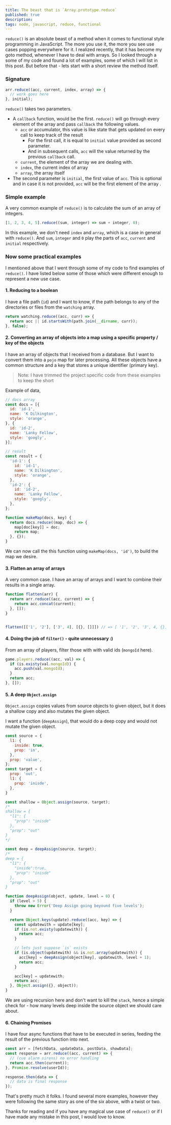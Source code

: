 ```yaml
---
title: The beast that is `Array.prototype.reduce`
published: true
description: 
tags: node, javascript, reduce, functional
---
```


`reduce()` is an absolute beast of a method when it comes to functional style programming in JavaScript. The more you use it, the more you see use cases popping everywhere for it. I realized recently, that it has become my goto method, whenever I have to deal with arrays. So I looked through a some of my code and found a lot of examples, some of which I will list in this post. But before that - lets start with a short review the method itself.


### Signature

```js
arr.reduce((acc, current, index, array) => {
  // work goes here
}, initial);
```

`reduce()` takes two parameters.
- A `callback` function, would be the first. `reduce()` will go through every element of the array and pass `callback` the following values.
  - `acc` or accumulator, this value is like state that gets updated on every call to keep track of the result
    - For the first call, it is equal to `initial` value provided as second parameter.
    - And in subsequent calls, `acc` will the value returned by the previous `callback` call.
  - `current`, the element of the array we are dealing with.
  - `index`, the current index of array
  - `array`, the array itself
- The second parameter is `initial`, the first value of `acc`. This is optional and in case it is not provided, `acc` will be the first element of the array .


### Simple example

A very common example of `reduce()` is to calculate the sum of an array of integers.

```js
[1, 2, 3, 4, 5].reduce((sum, integer) => sum + integer, 0);
```

In this example, we don't need `index` and `array`, which is a case in general with `reduce()`. And `sum`, `integer` and `0` play the parts of `acc`, `current` and `initial` respectively.


### Now some practical examples

I mentioned above that I went through some of my code to find examples of `reduce()`. I have listed below some of those which were different enough to represent a new use case.

#### 1. Reducing to a boolean

I have a file path (`id`) and I want to know, if the path belongs to any of the directories or files from the `watching` array.

```js
return watching.reduce((acc, curr) => {
  return acc || id.startsWith(path.join(__dirname, curr));
}, false);
```


#### 2. Converting an array of objects into a map using a specific property / key of the objects

I have an array of objects that I received from a database. But I want to convert them into a `pojo` map for later processing. All these objects have a common structure and a key that stores a unique identifier (primary key).

> Note: I have trimmed the project specific code from these examples to keep the short

Example of data,
```js
// docs array
const docs = [{
  id: 'id-1',
  name: 'K Dilkington',
  style: 'orange',
}, {
  id: 'id-2',
  name: 'Lanky Fellow',
  style: 'googly',
}];

// result
const result = {
  'id-1': {
    id: 'id-1',
    name: 'K Dilkington',
    style: 'orange',
  },
  'id-2': {
    id: 'id-2',
    name: 'Lanky Fellow',
    style: 'googly',
  },
};
```

```js
function makeMap(docs, key) {
  return docs.reduce((map, doc) => {
    map[doc[key]] = doc;
    return map;
  }, {});
}
```

We can now call the this function using `makeMap(docs, 'id')`, to build the map we desire.


#### 3. Flatten an array of arrays

A very common case. I have an array of arrays and I want to combine their results in a single array.

```js
function flatten(arr) {
  return arr.reduce((acc, current) => {
    return acc.concat(current);
  }, []);
}


flatten([['1', '2'], ['3', 4], [{}, []]]) // => [ '1', '2', '3', 4, {}, [] ]
```

#### 4. Doing the job of `filter()` - quite unnecessary :)

From an array of players, filter those with with valid ids (`mongoId` here).

```js
game.players.reduce((acc, val) => {
  if (is.existy(val.mongoId)) {
    acc.push(val.mongoId);
  }
  return acc;
}, []);
```


#### 5. A deep `Object.assign`

`Object.assign` copies values from source objects to given object, but it does a shallow copy and also mutates the given object.

I want a function (`deepAssign`), that would do a deep copy and would not mutate the given object.

```js
const source = {
  l1: {
    inside: true,
    prop: 'in',
  },
  prop: 'value',
};
const target = {
  prop: 'out',
  l1: {
    prop: 'inisde',
  },
}

const shallow = Object.assign(source, target);
/*
shallow = {
  "l1": {
    "prop": "inisde"
  },
  "prop": "out"
}
*/

const deep = deepAssign(source, target);
/*
deep = {
  "l1": {
    "inside":true,
    "prop": "inisde"
  },
  "prop": "out"
}
```

```js
function deepAssign(object, update, level = 0) {
  if (level > 5) {
    throw new Error('Deep Assign going beyound five levels');
  }

  return Object.keys(update).reduce((acc, key) => {
    const updatewith = update[key];
    if (is.not.existy(updatewith)) {
      return acc;
    }

    // lets just suppose `is` exists
    if (is.object(updatewith) && is.not.array(updatewith)) {
      acc[key] = deepAssign(object[key], updatewith, level + 1);
      return acc;
    }

    acc[key] = updatewith;
    return acc;
  }, Object.assign({}, object));
}
```

We are using recursion here and don't want to kill the `stack`, hence a simple check for - how many levels deep inside the source object we should care about.


#### 6. Chaining Promises

I have four async functions that have to be executed in series, feeding the result of the previous function into next.

```js
const arr = [fetchData, updateData, postData, showData];
const response = arr.reduce((acc, current) => {
  // (cue alarm sirens) no error handling
  return acc.then(current));
}, Promise.resolve(userId));

response.then(data => {
  // data is final response
});
```

That's pretty much it folks. I found several more examples, however they were following the same story as one of the six above, with a twist or two.

Thanks for reading and if you have any magical use case of `reduce()` or if I have made any mistake in this post, I would love to know.
